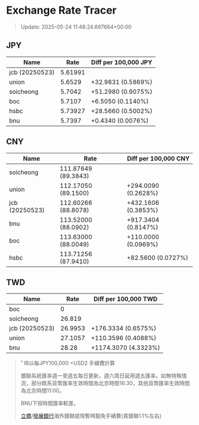 # Exchange Rate Tracer

> Update: 2025-05-24 11:48:24.697664+00:00

## JPY

| Name           |    Rate | Diff per 100,000 JPY   |
|----------------|---------|------------------------|
| jcb (20250523) | 5.61991 |                        |
| union          | 5.6529  | +32.9831 (0.5869%)     |
| soicheong      | 5.7042  | +51.2980 (0.9075%)     |
| boc            | 5.7107  | +6.5050 (0.1140%)      |
| hsbc           | 5.73927 | +28.5660 (0.5002%)     |
| bnu            | 5.7397  | +0.4340 (0.0076%)      |

## CNY

| Name           | Rate                | Diff per 100,000 CNY   |
|----------------|---------------------|------------------------|
| soicheong      | 111.87649	(89.3843) |                        |
| union          | 112.17050	(89.1500) | +294.0090 (0.2628%)    |
| jcb (20250523) | 112.60266	(88.8078) | +432.1606 (0.3853%)    |
| bnu            | 113.52000	(88.0902) | +917.3404 (0.8147%)    |
| boc            | 113.63000	(88.0049) | +110.0000 (0.0969%)    |
| hsbc           | 113.71256	(87.9410) | +82.5600 (0.0727%)     |

## TWD

| Name           |    Rate | Diff per 100,000 TWD   |
|----------------|---------|------------------------|
| boc            |  0      |                        |
| soicheong      | 26.819  |                        |
| jcb (20250523) | 26.9953 | +176.3334 (0.6575%)    |
| union          | 27.1057 | +110.3596 (0.4088%)    |
| bnu            | 28.28   | +1174.3070 (4.3323%)   |


> ¹ IB以每JPY100,000 +USD2 手續費計算
>
> 銀聯系統匯率週一至週五每日更新，週六周日延用週五匯率。如無特殊情況，部分歐系貨幣匯率生效時間為北京時間16:30，其他貨幣匯率生效時間為北京時間11:00。
>
> BNU下班時間匯率較差。
>
> [立橋](https://www.wlbank.com.mo/uploads/ueditor/file/20181211/1544536513900230.pdf)/[發展銀行](https://www.mdb.com.mo/Service_Charges_20230728.pdf)海外銀聯提現暫時豁免手續費(貴銀聯1.1%左右)

